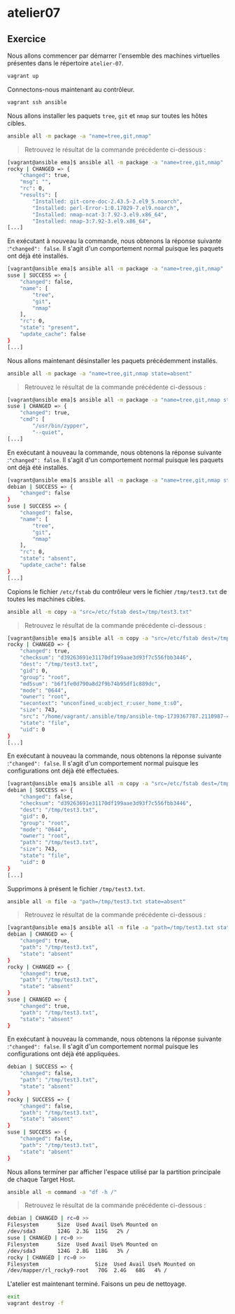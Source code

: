 # atelier07

## Exercice

Nous allons commencer par démarrer l'ensemble des machines virtuelles présentes dans le répertoire `atelier-07`.

```sh
vagrant up
```

Connectons-nous maintenant au contrôleur.

```sh 
vagrant ssh ansible
```

Nous allons installer les paquets `tree`, `git` et `nmap` sur toutes les hôtes cibles.

```sh
ansible all -m package -a "name=tree,git,nmap"
```

> Retrouvez le résultat de la commande précédente ci-dessous :

```sh
[vagrant@ansible ema]$ ansible all -m package -a "name=tree,git,nmap"
rocky | CHANGED => {
    "changed": true,
    "msg": "",
    "rc": 0,
    "results": [
        "Installed: git-core-doc-2.43.5-2.el9_5.noarch",
        "Installed: perl-Error-1:0.17029-7.el9.noarch",
        "Installed: nmap-ncat-3:7.92-3.el9.x86_64",
        "Installed: nmap-3:7.92-3.el9.x86_64",
[...]
```

En exécutant à nouveau la commande, nous obtenons la réponse suivante :`"changed": false`. Il s'agit d'un comportement normal puisque les paquets ont déjà été installés.

```sh
[vagrant@ansible ema]$ ansible all -m package -a "name=tree,git,nmap"
suse | SUCCESS => {
    "changed": false,
    "name": [
        "tree",
        "git",
        "nmap"
    ],
    "rc": 0,
    "state": "present",
    "update_cache": false
}
[...]
```

Nous allons maintenant désinstaller les paquets précédemment installés.

```sh
ansible all -m package -a "name=tree,git,nmap state=absent"
```

> Retrouvez le résultat de la commande précédente ci-dessous :

```sh
[vagrant@ansible ema]$ ansible all -m package -a "name=tree,git,nmap state=absent"
suse | CHANGED => {
    "changed": true,
    "cmd": [
        "/usr/bin/zypper",
        "--quiet",
[...]
```

En exécutant à nouveau la commande, nous obtenons la réponse suivante :`"changed": false`. Il s'agit d'un comportement normal puisque les paquets ont déjà été installés.

```sh
[vagrant@ansible ema]$ ansible all -m package -a "name=tree,git,nmap state=absent"
debian | SUCCESS => {
    "changed": false
}
suse | SUCCESS => {
    "changed": false,
    "name": [
        "tree",
        "git",
        "nmap"
    ],
    "rc": 0,
    "state": "absent",
    "update_cache": false
}
[...]
```

Copions le fichier `/etc/fstab` du contrôleur vers le fichier `/tmp/test3.txt` de toutes les machines cibles.

```sh
ansible all -m copy -a "src=/etc/fstab dest=/tmp/test3.txt"
```

> Retrouvez le résultat de la commande précédente ci-dessous :

```sh
[vagrant@ansible ema]$ ansible all -m copy -a "src=/etc/fstab dest=/tmp/test3.txt"
rocky | CHANGED => {
    "changed": true,
    "checksum": "d39263691e31170df199aae3d93f7c556fbb3446",
    "dest": "/tmp/test3.txt",
    "gid": 0,
    "group": "root",
    "md5sum": "b6f1fe0d790a8d2f9b74b95df1c889dc",
    "mode": "0644",
    "owner": "root",
    "secontext": "unconfined_u:object_r:user_home_t:s0",
    "size": 743,
    "src": "/home/vagrant/.ansible/tmp/ansible-tmp-1739367787.2110987-4003-35373851058066/source",
    "state": "file",
    "uid": 0
}
[...]
```

En exécutant à nouveau la commande, nous obtenons la réponse suivante :`"changed": false`. Il s'agit d'un comportement normal puisque les configurations ont déjà été effectuées.

```sh
[vagrant@ansible ema]$ ansible all -m copy -a "src=/etc/fstab dest=/tmp/test3.txt"
debian | SUCCESS => {
    "changed": false,
    "checksum": "d39263691e31170df199aae3d93f7c556fbb3446",
    "dest": "/tmp/test3.txt",
    "gid": 0,
    "group": "root",
    "mode": "0644",
    "owner": "root",
    "path": "/tmp/test3.txt",
    "size": 743,
    "state": "file",
    "uid": 0
}
[...]
```

Supprimons à présent le fichier `/tmp/test3.txt`.

```sh
ansible all -m file -a "path=/tmp/test3.txt state=absent"
```

> Retrouvez le résultat de la commande précédente ci-dessous :

```sh
[vagrant@ansible ema]$ ansible all -m file -a "path=/tmp/test3.txt state=absent"
debian | CHANGED => {
    "changed": true,
    "path": "/tmp/test3.txt",
    "state": "absent"
}
rocky | CHANGED => {
    "changed": true,
    "path": "/tmp/test3.txt",
    "state": "absent"
}
suse | CHANGED => {
    "changed": true,
    "path": "/tmp/test3.txt",
    "state": "absent"
}
```

En exécutant à nouveau la commande, nous obtenons la réponse suivante :`"changed": false`. Il s'agit d'un comportement normal puisque les configurations ont déjà été appliquées.

```sh
debian | SUCCESS => {
    "changed": false,
    "path": "/tmp/test3.txt",
    "state": "absent"
}
rocky | SUCCESS => {
    "changed": false,
    "path": "/tmp/test3.txt",
    "state": "absent"
}
suse | SUCCESS => {
    "changed": false,
    "path": "/tmp/test3.txt",
    "state": "absent"
}
```

Nous allons terminer par afficher l'espace utilisé par la partition principale de chaque Target Host.

```sh
ansible all -m command -a "df -h /"
```

> Retrouvez le résultat de la commande précédente ci-dessous :

```sh
debian | CHANGED | rc=0 >>
Filesystem      Size  Used Avail Use% Mounted on
/dev/sda3       124G  2.3G  115G   2% /
suse | CHANGED | rc=0 >>
Filesystem      Size  Used Avail Use% Mounted on
/dev/sda3       124G  2.8G  118G   3% /
rocky | CHANGED | rc=0 >>
Filesystem                  Size  Used Avail Use% Mounted on
/dev/mapper/rl_rocky9-root   70G  2.4G   68G   4% /
```

L'atelier est maintenant terminé. Faisons un peu de nettoyage.

```sh
exit 
vagrant destroy -f
```

